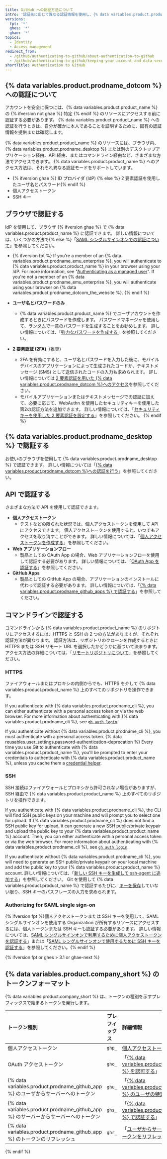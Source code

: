 ```yaml
---
title: GitHub への認証方法について
intro: '認証先に応じて異なる認証情報を使用し、{% data variables.product.product_name %} への認証を行うことで、アカウントのリソースに安全にアクセスできます。'
versions:
  fpt: '*'
  ghes: '*'
  ghae: '*'
topics:
  - Identity
  - Access management
redirect_from:
  - /github/authenticating-to-github/about-authentication-to-github
  - /github/authenticating-to-github/keeping-your-account-and-data-secure/about-authentication-to-github
shortTitle: Authentication to GitHub
---
```


## {% data variables.product.prodname_dotcom %} への認証について

アカウントを安全に保つには、{% data variables.product.product_name %} の {% ifversion not ghae %} 特定 {% endif %} のリソースにアクセスする前に認証する必要があります。 {% data variables.product.product_name %} への認証を行うときは、自分が確かに本人であることを証明するために、固有の認証情報を提供または確認します。

{% data variables.product.product_name %} のリソースには、ブラウザ内、{% data variables.product.prodname_desktop %} または別のデスクトップアプリケーション経由、API 経由、またはコマンドライン経由など、さまざまな方法でアクセスできます。 {% data variables.product.product_name %} へのアクセス方法は、それぞれ異なる認証モードをサポートしています。

- {% ifversion ghae %} ID プロバイダ (IdP) {% else %} 2 要素認証を使用したユーザ名とパスワード{% endif %}
- 個人アクセストークン
- SSH キー

## ブラウザで認証する

IdP を使用して、ブラウザ {% ifversion ghae %} で {% data variables.product.product_name %} に認証できます。 詳しい情報については、いくつかの方法で{% else %}「[SAML シングルサインオンでの認証について](/github/authenticating-to-github/about-authentication-with-saml-single-sign-on)」を参照してください。

- {% ifversion fpt %}
If you're a member of an {% data variables.product.prodname_emu_enterprise %}, you will authenticate to {% data variables.product.product_name %} in your browser using your IdP. For more information, see "[Authenticating as a managed user](/github/setting-up-and-managing-your-enterprise/managing-your-enterprise-users-with-your-identity-provider/about-enterprise-managed-users#authenticating-as-a-managed-user)". If you're not a member of an {% data variables.product.prodname_emu_enterprise %}, you will authenticate using your browser on {% data variables.product.prodname_dotcom_the_website %}.
{% endif %}

- **ユーザ名とパスワードのみ**
    - {% data variables.product.product_name %} でユーザアカウントを作成するときにパスワードを作成します。 パスワードマネージャを使用して、ランダムで一意のパスワードを生成することをお勧めします。 詳しい情報については、「[強力なパスワードを作成する](/github/authenticating-to-github/creating-a-strong-password)」を参照してください。
- **2 要素認証 (2FA)**（推奨）
    - 2FA を有効にすると、ユーザ名とパスワードを入力した後に、モバイルデバイスのアプリケーションによって生成されたコードか、テキストメッセージ (SMS) として送信されたコードの入力も求められます。 詳しい情報については [2 要素認証を用いた {% data variables.product.prodname_dotcom %}へのアクセス](/github/authenticating-to-github/accessing-github-using-two-factor-authentication#providing-a-2fa-code-when-signing-in-to-the-website)を参照してください。
    - モバイルアプリケーションまたはテキストメッセージでの認証に加えて、必要に応じて、WebAuthn を使用したセキュリティキーを使用した第2の認証方法を追加できます。 詳しい情報については、「[セキュリティキーを使用した 2 要素認証を設定する](/github/authenticating-to-github/configuring-two-factor-authentication#configuring-two-factor-authentication-using-a-security-key)」を参照してください。
{% endif %}

## {% data variables.product.prodname_desktop %} で認証する

お使いのブラウザを使用して {% data variables.product.prodname_desktop %} で認証できます。 詳しい情報については「[{% data variables.product.prodname_dotcom %}への認証を行う](/desktop/getting-started-with-github-desktop/authenticating-to-github)」を参照してください。

## API で認証する

さまざまな方法で API を使用して認証できます。

- **個人アクセストークン**
    - テストなどの限られた状況では、個人アクセストークンを使用して API にアクセスできます。 個人アクセストークンを使用すると、いつでもアクセスを取り消すことができます。 詳しい情報については、「[個人アクセストークンを作成する](/github/authenticating-to-github/creating-a-personal-access-token)」を参照してください。
- **Web アプリケーションフロー**
    - 製品としての OAuth App の場合、Web アプリケーションフローを使用して認証する必要があります。 詳しい情報については、「[OAuth App を認証する](/apps/building-oauth-apps/authorizing-oauth-apps/#web-application-flow)」を参照してください。
- **GitHub Apps**
    - 製品としての GitHub App の場合、アプリケーションのインストールに代わって認証する必要があります。 詳しい情報については、「[{% data variables.product.prodname_github_apps %} で認証する](/apps/building-github-apps/authenticating-with-github-apps/)」を参照してください。

## コマンドラインで認証する

コマンドラインから {% data variables.product.product_name %} のリポジトリにアクセスするには、HTTPS と SSH の 2 つの方法がありますが、それぞれ認証方法が異なります。 認証方法は、リポジトリのクローンを作成するときに HTTPS または SSH リモート URL を選択したかどうかに基づいて決まります。 アクセス方法の詳細については、「[リモートリポジトリについて](/github/getting-started-with-github/about-remote-repositories)」を参照してください。

### HTTPS

ファイアウォールまたはプロキシの内側からでも、HTTPS を介して {% data variables.product.product_name %} 上のすべてのリポジトリを操作できます。

If you authenticate with {% data variables.product.prodname_cli %}, you can either authenticate with a personal access token or via the web browser. For more information about authenticating with {% data variables.product.prodname_cli %}, see [`gh auth login`](https://cli.github.com/manual/gh_auth_login).

If you authenticate without {% data variables.product.prodname_cli %}, you must authenticate with a personal access token. {% data reusables.user_settings.password-authentication-deprecation %} Every time you use Git to authenticate with {% data variables.product.product_name %}, you'll be prompted to enter your credentials to authenticate with {% data variables.product.product_name %}, unless you cache them a [credential helper](/github/getting-started-with-github/caching-your-github-credentials-in-git).

### SSH

SSH 接続はファイアウォールとプロキシから許可されない場合がありますが、SSH 経由で {% data variables.product.product_name %} 上のすべてのリポジトリを操作できます。

If you authenticate with {% data variables.product.prodname_cli %}, the CLI will find SSH public keys on your machine and will prompt you to select one for upload. If {% data variables.product.prodname_cli %} does not find a SSH public key for upload, it can generate a new SSH public/private keypair and upload the public key to your {% data variables.product.product_name %} account. Then, you can either authenticate with a personal access token or via the web browser. For more information about authenticating with {% data variables.product.prodname_cli %}, see [`gh auth login`](https://cli.github.com/manual/gh_auth_login).

If you authenticate without {% data variables.product.prodname_cli %}, you will need to generate an SSH public/private keypair on your local machine and add the public key to your {% data variables.product.product_name %} account. 詳しい情報については、「[新しい SSH キーを生成して ssh-agent に追加する](/github/authenticating-to-github/generating-a-new-ssh-key-and-adding-it-to-the-ssh-agent)」を参照してください。 Git を使用して {% data variables.product.product_name %} で認証するたびに、[キーを保存](/github/authenticating-to-github/generating-a-new-ssh-key-and-adding-it-to-the-ssh-agent#adding-your-ssh-key-to-the-ssh-agent)していない限り、SSH キーのパスフレーズの入力を求められます。

### Authorizing for SAML single sign-on

{% ifversion fpt %}個人アクセストークンまたは SSH キーを使用して、SAML シングルサインオンを使用する Organization が所有するリソースにアクセスするには、個人トークンまたは SSH キーも認証する必要があります。 詳しい情報については、[SAML シングルサインオンで利用するために個人アクセストークンを認証する](/github/authenticating-to-github/authorizing-a-personal-access-token-for-use-with-saml-single-sign-on)」または「[SAML シングルサインオンで使用するために SSH キーを認証する](/github/authenticating-to-github/authorizing-an-ssh-key-for-use-with-saml-single-sign-on)」を参照してください。{% endif %}

{% ifversion fpt or ghes > 3.1 or ghae-next %}

## {% data variables.product.company_short %} のトークンフォーマット

{% data variables.product.company_short %} は、トークンの種別を示すプレフィックスで始まるトークンを発行します。

| トークン種別                                                               | プレフィックス | 詳細情報                                                                                                                                              |
|:-------------------------------------------------------------------- |:------- |:------------------------------------------------------------------------------------------------------------------------------------------------- |
| 個人アクセストークン                                                           | `ghp_`  | [個人アクセストークンを作成する](/github/authenticating-to-github/creating-a-personal-access-token)                                                              |
| OAuth アクセストークン                                                       | `gho_`  | 「[{% data variables.product.prodname_oauth_apps %} を認可する](/developers/apps/authorizing-oauth-apps)」                                             |
| {% data variables.product.prodname_github_app %} のユーザからサーバーへのトークン  | `ghu_`  | 「[{% data variables.product.prodname_github_apps %} のユーザの特定と認可](/developers/apps/identifying-and-authorizing-users-for-github-apps)」            |
| {% data variables.product.prodname_github_app %} のサーバーからサーバーへのトークン | `ghs_`  | 「[{% data variables.product.prodname_github_apps %} で認証する](/developers/apps/authenticating-with-github-apps#authenticating-as-an-installation)」 |
| {% data variables.product.prodname_github_app %} のトークンのリフレッシュ      | `ghr_`  | 「[ユーザからサーバーに対するアクセストークンをリフレッシュする](/developers/apps/refreshing-user-to-server-access-tokens)」                                                      |

{% endif %}
